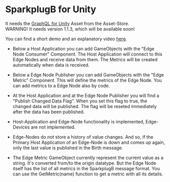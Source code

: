 # SparkplugB for Unity

It needs the [GraphQL for Unity](https://assetstore.unity.com/packages/tools/network/mqtt-for-unity-265888) Asset  from the Asset-Store.  
WARNING! It needs version 1.1.3, which will be available soon!

You can find a short demo and an explanatory video [here](https://youtu.be/rZRAuncq13I).

* Below a Host Application you can add GameObjects with the "Edge Node Consumer" Component. The Host Application will connect to this Edge Nodes and receive data from them. The Metrics will be created automatically when data is received.  

* Below a Edge Node Publisher you can add GameObjects with the "Edge Metric" Component. This will define the metrics of the Edge Node. You can add metrics to a Edge Node also by code.  

* At the Host Application and at the Edge Node Publisher you will find a "Publish Changed Data Flag". When you set this flag to true, the changed data will be published. The flag will be reseted immediately after the data has been published.  

* Host-Application and Edge-Node functionality is implemented, Edge-Devices are not implemented.  

* Edge-Nodes do not store a history of value changes. And so, if the Primary Host Application of an Edge-Node is down and comes up again, only the last value is published in the Birth message.  

* The Edge Metric GameObject currently represent the current value as a string. It's converted from/to the origin datatype. But the Edge Node itself has the list of all metrics in the SparkplugB message format. You can use the GetMetric(name) function to get a metric with all its details.  

